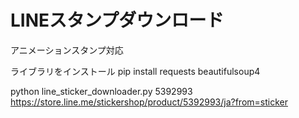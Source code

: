 # LINEスタンプダウンロード

アニメーションスタンプ対応

ライブラリをインストール
pip install requests beautifulsoup4

python line_sticker_downloader.py 5392993
https://store.line.me/stickershop/product/5392993/ja?from=sticker
